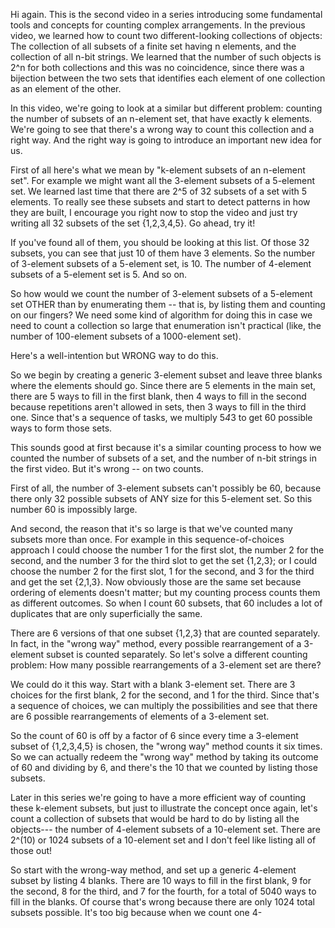 Hi again. This is the second video in a series introducing some fundamental tools and concepts for counting complex arrangements. In the previous video, we learned how to count two different-looking collections of objects: The collection of all subsets of a finite set having n elements, and the collection of all n-bit strings. We learned that the number of such objects is 2^n for both collections and this was no coincidence, since there was a bijection between the two sets that identifies each element of one collection as an element of the other. 

In this video, we're going to look at a similar but different problem: counting the number of subsets of an n-element set, that have exactly k elements. We're going to see that there's a wrong way to count this collection and a right way. And the right way is going to introduce an important new idea for us. 

First of all here's what we mean by "k-element subsets of an n-element set". For example we might want all the 3-element subsets of a 5-element set. We learned last time that there are 2^5 of 32 subsets of a set with 5 elements. To really see these subsets and start to detect patterns in how they are built, I encourage you right now to stop the video and just try writing all 32 subsets of the set {1,2,3,4,5}. Go ahead, try it! 

If you've found all of them, you should be looking at this list. Of those 32 subsets, you can see that just 10 of them have 3 elements. So the number of 3-element subsets of a 5-element set, is 10. The number of 4-element subsets of a 5-element set is 5. And so on. 

So how would we count the number of 3-element subsets of a 5-element set OTHER than by enumerating them -- that is, by listing them and counting on our fingers? We need some kind of algorithm for doing this in case we need to count a collection so large that enumeration isn't practical (like, the number of 100-element subsets of a 1000-element set). 

Here's a well-intention but WRONG way to do this. 

So we begin by creating a generic 3-element subset and leave three blanks where the elements should go. Since there are 5 elements in the main set, there are 5 ways to fill in the first blank, then 4 ways to fill in the second because repetitions aren't allowed in sets, then 3 ways to fill in the third one. Since that's a sequence of tasks, we multiply 5*4*3 to get 60 possible ways to form those sets. 

This sounds good at first because it's a similar counting process to how we counted the number of subsets of a set, and the number of n-bit strings in the first video. But it's wrong -- on two counts. 

First of all, the number of 3-element subsets can't possibly be 60, because there only 32 possible subsets of ANY size for this 5-element set. So this number 60 is impossibly large. 

And second, the reason that it's so large is that we've counted many subsets more than once. For example in this sequence-of-choices approach I could choose the number 1 for the first slot, the number 2 for the second, and the number 3 for the third slot to get the set {1,2,3}; or I could choose the number 2 for the first slot, 1 for the second, and 3 for the third and get the set {2,1,3}. Now obviously those are the same set because ordering of elements doesn't matter; but my counting process counts them as different outcomes. So when I count 60 subsets, that 60 includes a lot of duplicates that are only superficially the same. 

There are 6 versions of that one subset {1,2,3} that are counted separately. In fact, in the "wrong way" method, every possible rearrangement of a 3-element subset is counted separately. So let's solve a different counting problem: How many possible rearrangements of a 3-element set are there? 

We could do it this way. Start with a blank 3-element set. There are 3 choices for the first blank, 2 for the second, and 1 for the third. Since that's a sequence of choices, we can multiply the possibilities and see that there are 6 possible rearrangements of elements of a 3-element set. 

So the count of 60 is off by a factor of 6 since every time a 3-element subset of {1,2,3,4,5} is chosen, the "wrong way" method counts it six times. So we can actually redeem the "wrong way" method by taking its outcome of 60 and dividing by 6, and there's the 10 that we counted by listing those subsets. 

Later in this series we're going to have a more efficient way of counting these k-element subsets, but just to illustrate the concept once again, let's count a collection of subsets that would be hard to do by listing all the objects--- the number of 4-element subsets of a 10-element set. There are 2^(10) or 1024 subsets of a 10-element set and I don't feel like listing all of those out! 

So start with the wrong-way method, and set up a generic 4-element subset by listing 4 blanks. There are 10 ways to fill in the first blank, 9 for the second, 8 for the third, and 7 for the fourth, for a total of 5040 ways to fill in the blanks. Of course that's wrong because there are only 1024 total subsets possible. It's too big because when we count one 4-
<!--stackedit_data:
eyJoaXN0b3J5IjpbLTE2MTgxODAzMjksLTE4MTYzNTczMTldfQ
==
-->